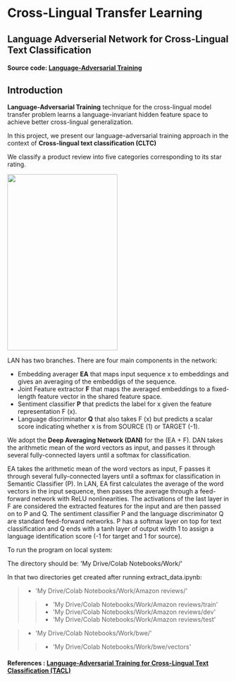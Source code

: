 # Cross-Lingual Transfer Learning

## Language Adverserial Network for Cross-Lingual Text Classification

#### Source code: [Language-Adversarial Training](https://github.com/htanwar922/Language-Adverserial-Network "Source code on Github")

## Introduction

__Language-Adversarial Training__ technique for the cross-lingual model transfer problem learns a language-invariant hidden feature space to achieve better cross-lingual generalization.

In this project, we present our language-adversarial training approach in the context of __Cross-lingual text classification (CLTC)__

We classify a product review into five categories corresponding to its star rating. 

<a href="https://camo.githubusercontent.com/4d97fa1a94cef8a74c708fba238c65a4b30db47e/687474703a2f2f7777772e63732e636f726e656c6c2e6564752f7e786c6368656e2f6173736574732f696d616765732f6164616e2e706e67"><img src="https://camo.githubusercontent.com/4d97fa1a94cef8a74c708fba238c65a4b30db47e/687474703a2f2f7777772e63732e636f726e656c6c2e6564752f7e786c6368656e2f6173736574732f696d616765732f6164616e2e706e67" width="250" height="400"> </a>

LAN has two branches. There are four main components in the network: 
- Embedding averager __EA__ that maps input sequence x to embeddings and gives an averaging of the embeddigs of the sequence.
- Joint Feature extractor __F__ that maps the averaged embeddings to a fixed-length feature vector in the shared feature space.
- Sentiment classifier __P__ that predicts the label for x given the feature representation F (x).
- Language discriminator __Q__ that also takes F (x) but predicts a scalar score indicating whether x is from SOURCE (1) or TARGET (-1).

We adopt the __Deep Averaging Network (DAN)__ for the (EA + F). DAN takes the arithmetic mean of the word vectors as input, and passes it through several fully-connected layers until a softmax for classification.

EA takes the arithmetic mean of the word vectors as input, F passes it through several fully-connected layers until a softmax for classification in Semantic Classifier (P). In LAN, EA first calculates the average of the word vectors in the input sequence, then passes the average through a feed-forward network with ReLU nonlinearities. The activations of the last layer in F are considered the extracted features for the input and are then passed on to P and Q. The sentiment classifier P and the language discriminator Q are standard feed-forward networks. P has a softmax layer on top for text classification and Q ends with a tanh layer of output width 1 to assign a language identification score (-1 for target and 1 for source).

To run the program on local system: 

The directory should be: 'My Drive/Colab Notebooks/Work/'

In that two directories get created after running extract_data.ipynb:

> - 'My Drive/Colab Notebooks/Work/Amazon reviews/'
>> - 'My Drive/Colab Notebooks/Work/Amazon reviews/train'
>> - 'My Drive/Colab Notebooks/Work/Amazon reviews/dev'
>> - 'My Drive/Colab Notebooks/Work/Amazon reviews/test'

> - 'My Drive/Colab Notebooks/Work/bwe/'
>> - 'My Drive/Colab Notebooks/Work/bwe/vectors'


#### References : [Language-Adversarial Training for Cross-Lingual Text Classification (TACL)](https://github.com/ccsasuke/adan "Source Code on github")
